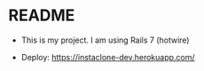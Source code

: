 # README

* This is my project. I am using Rails 7 (hotwire)

* Deploy: https://instaclone-dev.herokuapp.com/
